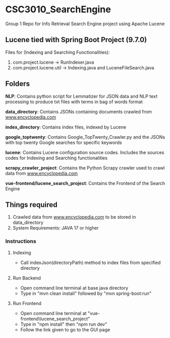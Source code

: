 # CSC3010_SearchEngine
Group 1 Repo for Info Retrieval Search Engine project using Apache Lucene

## Lucene tied with Spring Boot Project (9.7.0)

Files for (Indexing and Searching Functionalities):
1. com.project.lucene -> RunIndexer.java
2. com.project.lucene.util -> Indexing.java and LuceneFileSearch.java

## Folders

**NLP**: Contains python script for Lemmatizer for JSON data and NLP text processing to produce txt files with terms in bag of words format

**data_directory**: Contains JSONs containing documents crawled from www.encyclopedia.com 

**index_directory**: Contains index files, indexed by Lucene

**google_toptwenty**: Contains Google_TopTwenty_Crawler.py and the JSONs with top twenty Google searches for specific keywords

**lucene**: Contains Lucene configuration source codes. Includes the sources codes for Indexing and Searching functionalities

**scrapy_crawler_project**: Contains the Python Scrapy crawler used to crawl data from www.encyclopedia.com 

**vue-frontend/lucene_search_project**: Contains the Frontend of the Search Engine

## Things required

1. Crawled data from www.encyclopedia.com to be stored in data_directory
2. System Requirements: JAVA 17 or higher 

### Instructions
1. Indexing
   - Call indexJson(directoryPath) method to index files from specified directory
  
2. Run Backend
   - Open command line terminal at base java directory
   - Type in "mvn clean install" followed by "mvn spring-boot:run"
  
3. Run Frontend
   - Open command line terminal at "vue-frontend\lucene_search_project"
   - Type in "npm install" then "npm run dev"
   - Follow the link given to go to the GUI page




